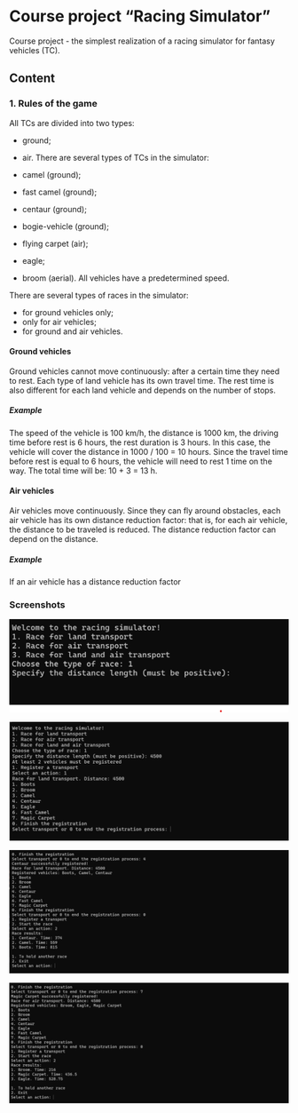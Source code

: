 # Course project “Racing Simulator”
Course project - the simplest realization of a racing simulator for fantasy vehicles (TC).

## Content
### 1. Rules of the game
All TCs are divided into two types:

- ground;
- air.
There are several types of TCs in the simulator:

- camel (ground);
- fast camel (ground);
- centaur (ground);
- bogie-vehicle (ground);
- flying carpet (air);
- eagle;
- broom (aerial).
All vehicles have a predetermined speed.

There are several types of races in the simulator:

- for ground vehicles only;
- only for air vehicles;
- for ground and air vehicles.
#### Ground vehicles
Ground vehicles cannot move continuously: after a certain time they need to rest. Each type of land vehicle has its own travel time. The rest time is also different for each land vehicle and depends on the number of stops.

##### Example
The speed of the vehicle is 100 km/h, the distance is 1000 km, the driving time before rest is 6 hours, the rest duration is 3 hours. In this case, the vehicle will cover the distance in 1000 / 100 = 10 hours. Since the travel time before rest is equal to 6 hours, the vehicle will need to rest 1 time on the way. The total time will be: 10 + 3 = 13 h.

#### Air vehicles
Air vehicles move continuously. Since they can fly around obstacles, each air vehicle has its own distance reduction factor: that is, for each air vehicle, the distance to be traveled is reduced. The distance reduction factor can depend on the distance.

##### Example
If an air vehicle has a distance reduction factor

### Screenshots

![](image-1.png)

![](image-2.png)

![](image-3.png)

![](image-4.png)